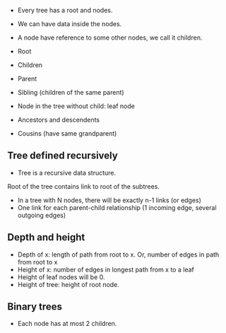 - Every tree has a root and nodes.
- We can have data inside the nodes.
- A node have reference to some other nodes, we call it children.

- Root
- Children
- Parent
- Sibling (children of the same parent)
- Node in the tree without child: leaf node
- Ancestors and descendents
- Cousins (have same grandparent)

## Tree defined recursively
- Tree is a recursive data structure.

Root of the tree contains link to root of the subtrees.
- In a tree with N nodes, there will be exactly n-1 links (or edges)
- One link for each parent-child relationship (1 incoming edge, several outgoing edges)

## Depth and height
- Depth of x: length of path from root to x. Or, number of edges in path from root to x
- Height of x: number of edges in longest path from x to a leaf
- Height of leaf nodes will be 0.
- Height of tree: height of root node.

## Binary trees
- Each node has at most 2 children.
